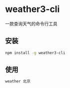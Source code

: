 # weather3-cli

一款查询天气的命令行工具

## 安装

```bash
npm install -g weather3-cli
```

## 使用

```bash
weather 北京
```